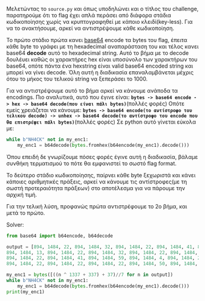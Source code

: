 Μελετώντας το `source.py` και όπως υποδηλώνει και ο τίτλος του challenge, παρατηρούμε ότι το flag έχει απλά περάσει από διάφορα στάδια κωδικοποίησης χωρίς να κρυπτογραφηθεί με κάποιο κλειδί(key-less). Για να το ανακτήσουμε, αρκεί να αντιστρέψουμε κάθε κωδικοποίηση.

Το πρώτο στάδιο πρώτα κανει [base64](https://en.wikipedia.org/wiki/Base64) encode τα bytes του flag, έπειτα κάθε byte το γράφει με τη hexadecimal αναπαράσταση του και τέλος κανει base64 **decode** αυτό το hexadecimal string. Αυτό το βήμα με το decode δουλέυει καθώς οι χαρακτήρες hex είναι υποσύνολο των χαρακτήρων του base64, οπότε πάντα ένα hexstring είναι valid base64 encoded string και μπορεί να γίνει decode. Όλη αυτή η διαδικασία επαναλαμβάνεται μέχρις ότου το μήκος του τελικού string να ξεπεράσει το 1000.

Για να αντιστρέψουμε αυτό το βήμα αρκεί να κάνουμε ανάποδα τα encodings. Πιο αναλυτικά, αυτό που έγινε είναι:
**`bytes -> base64 encode -> hex -> base64 decode(που είναι πάλι bytes)`**(πολλές φορές)
Οπότε εμείς χρειάζεται να κάνουμε: 
**`bytes -> base64 encode(το αντίστροφο του τελικου decode) -> unhex -> base64 decode(το αντίστροφο του encode που θα επιστρέψει πάλι bytes)`**(πολλές φορές)
Σε python αυτό γίνεται εύκολα με:
```python
while b"NH4CK" not in my_enc1:
    my_enc1 = b64decode(bytes.fromhex(b64encode(my_enc1).decode()))
```
Όπου επειδή δε γνωρίζουμε πόσες φορές έγινε αυτή η διαδικασία, βάλαμε συνθήκη τερματισμού το πότε θα εμφανιστεί το σωστό flag format.

Το δεύτερο στάδιο κωδικοποίησης, παίρνει κάθε byte ξεχωριστά και κάνει κάποιες αριθμητικές πράξεις, αρκεί να κάνουμε τις αντίστροφες(με τη σωστή προτεραιότητα πράξεων) στο αποτέλεσμα για να πάρουμε την αρχική τιμή.

Για την τελική λύση, προφανώς πρώτα αντιστρέφουμε το 2ο βήμα, και μετά το πρώτο.

Solver:
```python
from base64 import b64encode, b64decode

output = [894, 1484, 22, 894, 1484, 32, 894, 1484, 22, 894, 1484, 41, 894, 1484, 22, 894, 1484, 59, 894, 1484, 59, 894, 1484, 31, 894, 1484, 22, 894, 1484, 59, 894, 1484, 22, 894, 1484, 50, 894, 1484, 22, 894, 1484, 22, 894, 1484, 22, 
894, 1484, 13, 894, 1484, 22, 894, 1484, 32, 894, 1484, 22, 894, 1484, 4, 894, 1484, 22, 894, 1484, 22, 894, 1484, 22, 894, 1484, 13, 894, 1484, 22, 894, 1484, 50, 894, 1484, 22, 894, 1484, 41, 894, 1484, 22, 894, 1484, 22, 894, 1484, 22, 894, 1484, 50, 894, 1484, 22, 894, 1484, 41, 894, 1484, 59, 894, 1484, 41, 894, 1484, 22, 894, 1484, 32, 894, 1484, 22, 894, 1484, 59, 894, 1484, 22, 894, 1484, 22, 894, 1484, 22, 894, 1484, 53, 894, 1484, 22, 894, 1484, 22, 894, 1484, 22, 894, 1484, 4, 894, 1484, 22, 894, 1484, 59, 894, 1484, 22, 894, 1484, 4, 894, 1484, 22, 894, 1484, 41, 894, 1484, 22, 894, 1484, 41, 894, 1484, 22, 894, 1484, 41, 894, 1484, 22, 894, 1484, 31, 894, 1484, 22, 894, 1484, 22, 894, 1484, 22, 894, 1484, 4, 894, 1484, 22, 894, 1484, 59, 894, 1484, 22, 894, 1484, 31, 894, 1484, 22, 894, 1484, 41, 894, 1484, 22, 894, 1484, 50, 894, 1484, 22, 894, 1484, 32, 894, 1484, 22, 894, 1484, 31, 894, 1484, 22, 894, 1484, 59, 894, 1484, 22, 894, 1484, 59, 894, 1484, 22, 894, 1484, 41, 894, 1484, 59, 894, 1484, 32, 894, 1484, 22, 894, 1484, 22, 894, 1484, 22, 894, 1484, 22, 894, 1484, 22, 894, 1484, 41, 894, 1484, 59, 894, 1484, 4, 894, 1484, 22, 894, 1484, 22, 894, 1484, 22, 894, 1484, 32, 894, 1484, 22, 894, 1484, 32, 894, 1484, 22, 894, 1484, 53, 894, 1484, 22, 894, 1484, 50, 894, 1484, 59, 894, 1484, 4, 894, 1484, 22, 894, 1484, 59, 894, 1484, 22, 894, 1484, 22, 894, 1484, 22, 894, 1484, 50, 894, 1484, 22, 894, 1484, 50, 894, 1484, 22, 894, 1484, 32, 894, 1484, 22, 894, 1484, 53, 894, 1484, 22, 894, 1484, 22, 894, 1484, 22, 894, 1484, 31, 894, 1484, 22, 894, 1484, 50, 894, 1484, 22, 894, 1484, 50, 894, 1484, 22, 894, 1484, 50, 894, 1484, 59, 894, 1484, 4, 894, 1484, 22, 894, 1484, 41, 894, 1484, 59, 894, 1484, 32, 894, 1484, 22, 894, 1484, 41, 894, 1484, 22, 894, 1484, 53, 
894, 1484, 22, 894, 1484, 41, 894, 1484, 59, 894, 1484, 4, 894, 1484, 22, 894, 1484, 50, 894, 1484, 22, 894, 1484, 32, 894, 1484, 22, 894, 1484, 32, 894, 1484, 22, 894, 1484, 53, 894, 1484, 22, 894, 1484, 50, 894, 1484, 59, 894, 1484, 4, 894, 1484, 22, 894, 1484, 59, 894, 1484, 22, 894, 1484, 41, 894, 1484, 22, 894, 1484, 59, 894, 1484, 59, 894, 1484, 59, 894, 1484, 22, 894, 1484, 41, 894, 1484, 59, 894, 1484, 41, 894, 1484, 22, 894, 1484, 22, 894, 1484, 22, 894, 1484, 4, 894, 1484, 22, 894, 1484, 22, 894, 1484, 22, 894, 1484, 76, 894, 1484, 22, 894, 1484, 59, 894, 1484, 59, 894, 1484, 31, 894, 1484, 22, 894, 1484, 41, 894, 1484, 59, 894, 1484, 41, 894, 1484, 22, 894, 1484, 32, 894, 1484, 22, 894, 1484, 50, 894, 1484, 22, 894, 1484, 32, 894, 1484, 59, 894, 1484, 4, 894, 1484, 22, 894, 1484, 59, 894, 1484, 59, 894, 1484, 41, 894, 1484, 22, 894, 1484, 41, 894, 1484, 59, 894, 1484, 41, 894, 1484, 22, 894, 1484, 22, 894, 1484, 22, 894, 1484, 22, 894, 1484, 22, 894, 1484, 41, 894, 1484, 22, 894, 1484, 76, 894, 1484, 22, 894, 1484, 50, 894, 1484, 59, 894, 1484, 4, 894, 1484, 22, 894, 1484, 59, 894, 1484, 22, 894, 1484, 31, 894, 1484, 22, 894, 1484, 59, 894, 1484, 59, 894, 1484, 41, 894, 1484, 22, 894, 1484, 41, 894, 1484, 59, 894, 1484, 41, 894, 1484, 22, 894, 1484, 50, 894, 1484, 59, 894, 1484, 4, 894, 1484, 22, 894, 1484, 32, 894, 1484, 22, 894, 1484, 53, 894, 1484, 22, 894, 1484, 22, 894, 1484, 22, 894, 1484, 31, 894, 1484, 22, 894, 1484, 41, 894, 1484, 22, 894, 1484, 76, 894, 1484, 22, 894, 1484, 50, 894, 1484, 59, 894, 1484, 4, 894, 1484, 22, 894, 1484, 59, 894, 1484, 22, 894, 1484, 41, 894, 1484, 22, 894, 1484, 41, 894, 1484, 22, 894, 1484, 53, 894, 1484, 22, 894, 1484, 59, 894, 1484, 22, 894, 1484, 22, 894, 1484, 22, 894, 1484, 50, 894, 1484, 59, 894, 1484, 4, 894, 1484, 22, 894, 1484, 41, 894, 1484, 59, 894, 1484, 41, 894, 1484, 22, 894, 1484, 22, 894, 1484, 22, 894, 1484, 31, 894, 1484, 22, 894, 1484, 22, 894, 1484, 22, 894, 1484, 32, 894, 1484, 22, 894, 1484, 59, 894, 1484, 22, 894, 1484, 59, 894, 1484, 22, 894, 1484, 41, 894, 1484, 59, 894, 1484, 41, 894, 1484, 22, 894, 1484, 22, 894, 1484, 22, 894, 1484, 31, 894, 1484, 22, 894, 1484, 22, 894, 1484, 22, 894, 1484, 32, 894, 1484, 22, 894, 1484, 59, 894, 1484, 59, 894, 1484, 4, 894, 1484, 22, 894, 1484, 41, 894, 1484, 59, 894, 1484, 41, 894, 1484, 22, 894, 1484, 41, 894, 1484, 22, 894, 1484, 50, 894, 1484, 22, 894, 1484, 32, 894, 1484, 22, 894, 1484, 4, 894, 1484, 22, 894, 1484, 50, 894, 1484, 22, 894, 1484, 53, 894, 1484, 22, 894, 1484, 59, 894, 1484, 22, 894, 1484, 31, 894, 1484, 22, 894, 1484, 59, 894, 1484, 59, 894, 1484, 4, 894, 1484, 22, 894, 1484, 32, 894, 1484, 59, 894, 1484, 4, 894, 1484, 22, 894, 1484, 59, 894, 1484, 22, 894, 1484, 59, 894, 1484, 22, 894, 1484, 41, 894, 1484, 59, 894, 1484, 32, 894, 1484, 22, 894, 1484, 41, 894, 1484, 22, 894, 1484, 50, 894, 1484, 22, 894, 1484, 22, 894, 1484, 22, 894, 1484, 32, 894, 1484, 22, 894, 1484, 59, 894, 1484, 59, 894, 1484, 31, 894, 1484, 22, 894, 1484, 32, 894, 1484, 22, 894, 1484, 53, 894, 1484, 22, 894, 1484, 50, 894, 1484, 59, 894, 1484, 4, 894, 1484, 22, 894, 1484, 41, 894, 1484, 59, 894, 1484, 32, 894, 1484, 22, 894, 1484, 50, 894, 1484, 22, 894, 1484, 32, 894, 1484, 22, 894, 1484, 32, 894, 1484, 22, 894, 1484, 76, 894, 1484, 22, 894, 1484, 22, 894, 1484, 22, 894, 1484, 22, 894, 1484, 22, 894, 1484, 41, 894, 1484, 59, 894, 1484, 4, 894, 1484, 22, 894, 1484, 22, 894, 1484, 22, 894, 1484, 32, 894, 1484, 22, 894, 1484, 59, 894, 1484, 22, 894, 1484, 22, 894, 1484, 22, 894, 1484, 41, 894, 1484, 22, 894, 1484, 41, 894, 1484, 22, 894, 1484, 59, 
894, 1484, 22, 894, 1484, 22, 894, 1484, 22, 894, 1484, 50, 894, 1484, 22, 894, 1484, 53, 894, 1484, 22, 894, 1484, 59, 894, 1484, 22, 894, 1484, 31, 894, 1484, 22, 894, 1484, 59, 894, 1484, 59, 894, 1484, 4, 894, 1484, 22, 894, 1484, 32, 894, 1484, 59, 894, 1484, 4, 894, 1484, 22, 894, 1484, 22, 894, 1484, 22, 894, 1484, 76]

my_enc1 = bytes([((n ^ 1337 + 337) + 37)//7 for n in output])
while b"NH4CK" not in my_enc1:
    my_enc1 = b64decode(bytes.fromhex(b64encode(my_enc1).decode()))
print(my_enc1)

```
